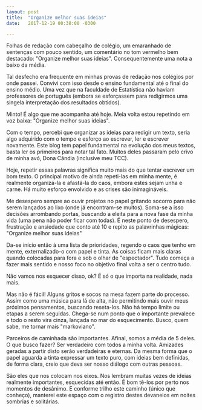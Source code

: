 ```yaml
---
layout: post
title:  "Organize melhor suas ideias"
date:   2017-12-19 00:38:00 -0300

---
```

Folhas de redação com cabeçalho de colégio, um emaranhado de sentenças com pouco sentido, um comentário no tom vermelho bem destacado: "Organize melhor suas ideias". Consequentemente uma nota a baixo da média.

Tal desfecho era frequente em minhas provas de redação nos colégios por onde passei. Convivi com isso desde o ensino fundamental até o final do ensino médio. Uma vez que na faculdade de Estatística não haviam professores de português (embora se esforçassem para redigirmos uma singela interpretação dos resultados obtidos).

Minto! É algo que me acompanha até hoje. Meia volta estou repetindo em voz baixa: "Organize melhor suas ideias".

Com o tempo, percebi que organizar as ideias para redigir um texto, seria algo adquirido com o tempo e esforço ao escrever, ler e escrever novamente. Este blog tem papel fundamental na evolução dos meus textos, basta ler os primeiros para notar tal fato. Muitos deles passaram pelo crivo de minha avó, Dona Cândia (inclusive meu TCC).

Hoje, repetir essas palavras significa muito mais do que tentar escrever um bom texto. O principal motivo de ainda repeti-las em minha mente, é realmente organizá-la e afastá-la do caos, embora estes sejam unha e carne. Há muito esforço envolvido e as crises são inimagináveis.

Me desespero sempre ao ouvir projetos no papel gritando socorro para não serem lançados ao lixo (onde já encontram-se muitos). Soma-se a isso decisões arrombando portas, buscando a eleita para a nova fase da minha vida (uma pena não poder ficar com todas). É neste ponto de desespero, frustração e ansiedade que conto até 10 e repito as palavrinhas mágicas: "Organize melhor suas ideias"

Da-se início então à uma lista de prioridades, regendo o caos que tenho em mente, externalizado-o com papel e tinta. As coisas ficam mais claras quando colocadas para fora e sob o olhar de "espectador". Tudo começa a fazer mais sentido e nosso foco no objetivo final volta a ser o centro tudo.

Não vamos nos esquecer disso, ok? É só o que importa na realidade, nada mais.

Mas não é fácil! Alguns gritos e socos na mesa fazem parte do processo. Assim como uma música para lá de alta, não permitindo mais ouvir meus próximos pensamentos, buscando reseta-los. Não há tempo limite ou etapas a serem seguidas. Chega-se num ponto que o importante prevalece e todo o resto vira cinza, lançada no mar do esquecimento. Busco, quem sabe, me tornar mais "markoviano".

Parceiros de caminhada são importantes. Afinal, somos a média de 5 deles. O que busco fazer? Ser verdadeiro com todos a minha volta. Amizades geradas a partir disto serão verdadeiras e eternas. Da mesma forma que o papel aguarda a tinta expressar um texto puro, com ideias bem definidas, de forma clara, creio que deva ser nosso diálogo com outras pessoas.

São eles que nos colocam nos eixos. Nos lembram muitas vezes de ideias realmente importantes, esquecidas até então. É bom tê-los por perto nos momentos de desânimo. E conforme trilho este caminho (único que conheço), manterei este espaço com o registro destes devaneios em noites sombrias e solitárias.